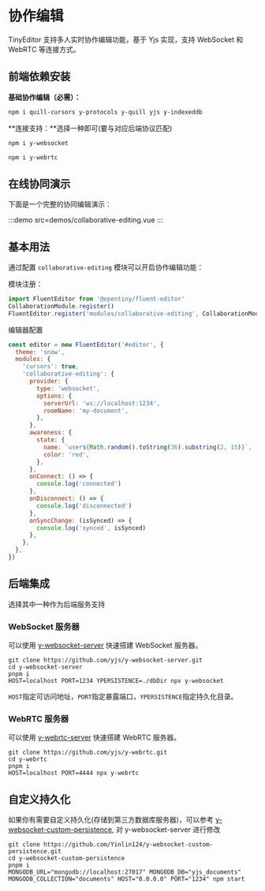 # 协作编辑

TinyEditor 支持多人实时协作编辑功能，基于 Yjs 实现，支持 WebSocket 和 WebRTC 等连接方式。

## 前端依赖安装

**基础协作编辑（必需）：**

```bash
npm i quill-cursors y-protocols y-quill yjs y-indexeddb
```

**连接支持：**选择一种即可(要与对应后端协议匹配)

```bash
npm i y-websocket
```

```bash
npm i y-webrtc
```

## 在线协同演示

下面是一个完整的协同编辑演示：

:::demo src=demos/collaborative-editing.vue
:::

## 基本用法

通过配置 `collaborative-editing` 模块可以开启协作编辑功能：

模块注册：

```javascript
import FluentEditor from '@opentiny/fluent-editor'
CollaborationModule.register()
FluentEditor.register('modules/collaborative-editing', CollaborationModule, true)
```

编辑器配置

```javascript
const editor = new FluentEditor('#editor', {
  theme: 'snow',
  modules: {
    'cursors': true,
    'collaborative-editing': {
      provider: {
        type: 'websocket',
        options: {
          serverUrl: 'ws://localhost:1234',
          roomName: 'my-document',
        },
      },
      awareness: {
        state: {
          name: `user${Math.random().toString(36).substring(2, 15)}`,
          color: 'red',
        },
      },
      onConnect: () => {
        console.log('connected')
      },
      onDisconnect: () => {
        console.log('disconnected')
      },
      onSyncChange: (isSynced) => {
        console.log('synced', isSynced)
      },
    },
  },
})
```

## 后端集成

选择其中一种作为后端服务支持

### WebSocket 服务器

可以使用 [y-websocket-server](https://github.com/yjs/y-websocket-server/) 快速搭建 WebSocket 服务器。

```shell
git clone https://github.com/yjs/y-websocket-server.git
cd y-websocket-server
pnpm i
HOST=localhost PORT=1234 YPERSISTENCE=./dbDir npx y-websocket
```

`HOST`指定可访问地址，`PORT`指定暴露端口，`YPERSISTENCE`指定持久化目录。

### WebRTC 服务器

可以使用 [y-webrtc-server](https://github.com/yjs/y-webrtc/) 快速搭建 WebRTC 服务器。

```shell
git clone https://github.com/yjs/y-webrtc.git
cd y-webrtc
pnpm i
HOST=localhost PORT=4444 npx y-webrtc
```

## 自定义持久化

如果你有需要自定义持久化(存储到第三方数据库服务器)，可以参考 [y-websocket-custom-persistence](https://github.com/Yinlin124/y-websocket-custom-persistence), 对 y-websocket-server 进行修改

```shell
git clone https://github.com/Yinlin124/y-websocket-custom-persistence.git
cd y-websocket-custom-persistence
pnpm i
MONGODB_URL="mongodb://localhost:27017" MONGODB_DB="yjs_documents" MONGODB_COLLECTION="documents" HOST="0.0.0.0" PORT="1234" npm start
```
